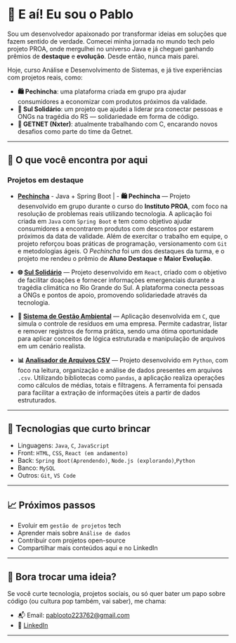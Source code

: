 # 👋 E aí! Eu sou o Pablo

Sou um desenvolvedor apaixonado por transformar ideias em soluções que fazem sentido de verdade. Comecei minha jornada no mundo tech pelo projeto PROA, onde mergulhei no universo Java e já cheguei ganhando prêmios de **destaque** e **evolução**. Desde então, nunca mais parei.

Hoje, curso Análise e Desenvolvimento de Sistemas, e já tive experiências com projetos reais, como:

- **🛍️ Pechincha**: uma plataforma criada em grupo pra ajudar consumidores a economizar com produtos próximos da validade.
- **💙 Sul Solidário**: um projeto que ajudei a liderar pra conectar pessoas e ONGs na tragédia do RS — solidariedade em forma de código.
- **🚀 GETNET (Nxter)**: atualmente trabalhando com C, encarando novos desafios como parte do time da Getnet.

---

## 💼 O que você encontra por aqui

### Projetos em destaque
- **[Pechincha](https://github.com/PabloSantosdve/PechinchaFrontEnd)** - Java + Spring Boot | - **🛍️ Pechincha** — Projeto desenvolvido em grupo durante o curso do **Instituto PROA**, com foco na resolução de problemas reais utilizando tecnologia. A aplicação foi criada em `Java` com `Spring Boot` e tem como objetivo ajudar consumidores a encontrarem produtos com descontos por estarem próximos da data de validade. Além de exercitar o trabalho em equipe, o projeto reforçou boas práticas de programação, versionamento com `Git` e metodologias ágeis. O *Pechincha* foi um dos destaques da turma, e o projeto me rendeu o prêmio de **Aluno Destaque** e **Maior Evolução**.

- **🌐 [Sul Solidário](https://github.com/seu-usuario/sul-solidario)** — Projeto desenvolvido em `React`, criado com o objetivo de facilitar doações e fornecer informações emergenciais durante a tragédia climática no Rio Grande do Sul. A plataforma conecta pessoas a ONGs e pontos de apoio, promovendo solidariedade através da tecnologia.

- **🌱 [Sistema de Gestão Ambiental](https://github.com/PabloSantosdve/Sistema-de-gestao-ambiental)** — Aplicação desenvolvida em `C`, que simula o controle de resíduos em uma empresa. Permite cadastrar, listar e remover registros de forma prática, sendo uma ótima oportunidade para aplicar conceitos de lógica estruturada e manipulação de arquivos em um cenário realista.

- **📊 [Analisador de Arquivos CSV](#)** — Projeto desenvolvido em `Python`, com foco na leitura, organização e análise de dados presentes em arquivos `.csv`. Utilizando bibliotecas como `pandas`, a aplicação realiza operações como cálculos de médias, totais e filtragens. A ferramenta foi pensada para facilitar a extração de informações úteis a partir de dados estruturados.

---

## 🧠 Tecnologias que curto brincar
- Linguagens: `Java`, `C`, `JavaScript`
- Front: `HTML`, `CSS`, `React (em andamento)`
- Back: `Spring Boot(Aprendendo)`, `Node.js (explorando)`,`Python`
- Banco: `MySQL`
- Outros: `Git`, `VS Code`

---

## 📈 Próximos passos
- Evoluir em `gestão de projetos` tech
- Aprender mais sobre `Análise de dados`
- Contribuir com projetos open-source
- Compartilhar mais conteúdos aqui e no LinkedIn

---

## 🤝 Bora trocar uma ideia?
Se você curte tecnologia, projetos sociais, ou só quer bater um papo sobre código (ou cultura pop também, vai saber), me chama:

- 📬 Email: pablooto223762@gmail.com  
- 💼 [LinkedIn](www.linkedin.com/in/pablo-henrique-a663562b7)  

---


